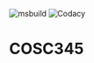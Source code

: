 ![msbuild](https://github.com/dvannini/COSC345/actions/workflows/msbuild.yml/badge.svg)
![Codacy](https://github.com/codacy/codacy-analysis-cli#COSC345)
# COSC345
